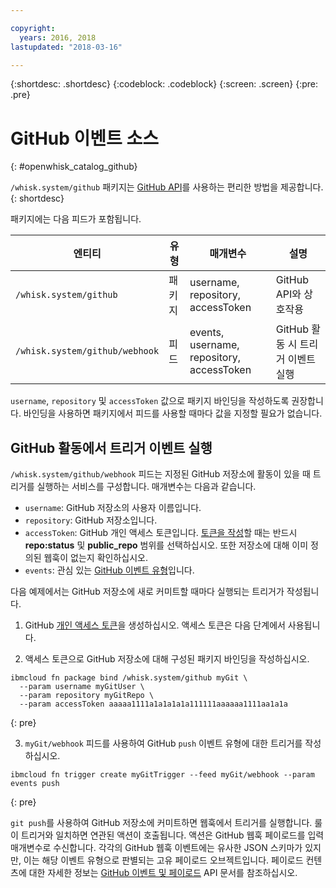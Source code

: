 ```yaml
---

copyright:
  years: 2016, 2018
lastupdated: "2018-03-16"

---
```


{:shortdesc: .shortdesc}
{:codeblock: .codeblock}
{:screen: .screen}
{:pre: .pre}

# GitHub 이벤트 소스
{: #openwhisk_catalog_github}

`/whisk.system/github` 패키지는 [GitHub API](https://developer.github.com/)를 사용하는 편리한 방법을 제공합니다.
{: shortdesc}

패키지에는 다음 피드가 포함됩니다.

|엔티티 |유형 |매개변수 |설명 |
| --- | --- | --- | --- |
| `/whisk.system/github` |패키지 |username, repository, accessToken |GitHub API와 상호작용 |
|`/whisk.system/github/webhook` |피드 |events, username, repository, accessToken | GitHub 활동 시 트리거 이벤트 실행 |

`username`, `repository` 및 `accessToken` 값으로 패키지 바인딩을 작성하도록 권장합니다.  바인딩을 사용하면 패키지에서 피드를 사용할 때마다 값을 지정할 필요가 없습니다.

## GitHub 활동에서 트리거 이벤트 실행

`/whisk.system/github/webhook` 피드는 지정된 GitHub 저장소에 활동이 있을 때 트리거를 실행하는 서비스를 구성합니다. 매개변수는 다음과 같습니다.

- `username`: GitHub 저장소의 사용자 이름입니다.
- `repository`: GitHub 저장소입니다.
- `accessToken`: GitHub 개인 액세스 토큰입니다. [토큰을 작성](https://github.com/settings/tokens)할 때는 반드시 **repo:status** 및 **public_repo** 범위를 선택하십시오. 또한 저장소에 대해 이미 정의된 웹훅이 없는지 확인하십시오.
- `events`: 관심 있는 [GitHub 이벤트 유형](https://developer.github.com/v3/activity/events/types/)입니다.

다음 예제에서는 GitHub 저장소에 새로 커미트할 때마다 실행되는 트리거가 작성됩니다.

1. GitHub [개인 액세스 토큰](https://github.com/settings/tokens)을 생성하십시오. 액세스 토큰은 다음 단계에서 사용됩니다.

2. 액세스 토큰으로 GitHub 저장소에 대해 구성된 패키지 바인딩을 작성하십시오.
  ```
  ibmcloud fn package bind /whisk.system/github myGit \
    --param username myGitUser \
    --param repository myGitRepo \
    --param accessToken aaaaa1111a1a1a1a1a111111aaaaaa1111aa1a1a
  ```
  {: pre}

3. `myGit/webhook` 피드를 사용하여 GitHub `push` 이벤트 유형에 대한 트리거를 작성하십시오.
  ```
  ibmcloud fn trigger create myGitTrigger --feed myGit/webhook --param events push
  ```
  {: pre}

  `git push`를 사용하여 GitHub 저장소에 커미트하면 웹훅에서 트리거를 실행합니다. 룰이 트리거와 일치하면 연관된 액션이 호출됩니다. 액션은 GitHub 웹훅 페이로드를 입력 매개변수로 수신합니다. 각각의 GitHub 웹훅 이벤트에는 유사한 JSON 스키마가 있지만, 이는 해당 이벤트 유형으로 판별되는 고유 페이로드 오브젝트입니다. 페이로드 컨텐츠에 대한 자세한 정보는 [GitHub 이벤트 및 페이로드](https://developer.github.com/v3/activity/events/types/) API 문서를 참조하십시오.

